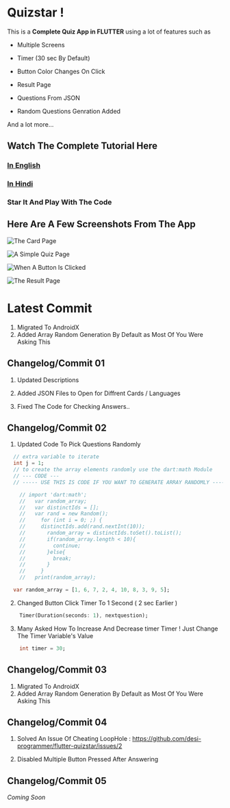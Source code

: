 # Quizstar !
  

This is a **Complete Quiz App in FLUTTER** using a lot of features such as

* Multiple Screens

* Timer (30 sec By Default)

* Button Color Changes On Click

* Result Page

* Questions From JSON

* Random Questions Genration Added
  

And a lot more...

  

## Watch The Complete Tutorial Here

### [In English](https://youtu.be/yHrpx4PoBzU)

### [In Hindi](https://youtu.be/tJob-xdGLXE)


### Star It And Play With The Code

  

## Here Are A Few Screenshots From The App

![The Card Page](./gitimages/cards.png "The Card Page")

![A Simple Quiz Page](./gitimages/quizpage.png "A Simple Quiz Page")

![When A Button Is Clicked](./gitimages/btnclick.png "When A Button Is Clicked")

![The Result Page](./gitimages/result.png "The Result Page")


# **Latest Commit** 

1. Migrated To AndroidX
2. Added Array Random Generation By Default as Most Of You Were Asking This  

## **Changelog/Commit 01**

1. Updated Descriptions

2. Added JSON Files to Open for Diffrent Cards / Languages

3. Fixed The Code for Checking Answers..

  
## **Changelog/Commit 02**

  1. Updated Code To Pick Questions Randomly
  ```dart
    // extra variable to iterate
    int j = 1;
    // to create the array elements randomly use the dart:math Module
    // --- CODE ---
    // ----- USE THIS IS CODE IF YOU WANT TO GENERATE ARRAY RANDOMLY -----

      // import 'dart:math';
      //   var random_array;
      //   var distinctIds = [];
      //   var rand = new Random();
      //     for (int i = 0; ;) {
      //     distinctIds.add(rand.nextInt(10));
      //       random_array = distinctIds.toSet().toList();
      //       if(random_array.length < 10){
      //         continue;
      //       }else{
      //         break;
      //       }
      //     }
      //   print(random_array);

    var random_array = [1, 6, 7, 2, 4, 10, 8, 3, 9, 5];
  ```
  2. Changed Button Click Timer To 1 Second ( 2 sec Earlier )
  ```dart
      Timer(Duration(seconds: 1), nextquestion);
  ```
  3. Many Asked How To Increase And Decrease timer Timer ! Just Change The Timer Variable's Value 
  ```dart
      int timer = 30;
  ```
  
## **Changelog/Commit 03**

  
1. Migrated To AndroidX
2. Added Array Random Generation By Default as Most Of You Were Asking This  


## **Changelog/Commit 04**

1. Solved An Issue Of Cheating LoopHole : https://github.com/desi-programmer/flutter-quizstar/issues/2

2. Disabled Multiple Button Pressed After Answering

## **Changelog/Commit 05**

*Coming Soon*
